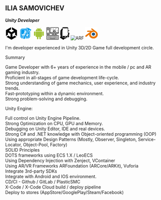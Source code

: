 ## ILIA SAMOVICHEV
***Unity Developer***

<img src="https://github.com/devicons/devicon/blob/master/icons/unity/unity-plain.svg" title="Unity" alt="Unity" width="40" height="40"/>  <img src="https://github.com/devicons/devicon/blob/master/icons/xcode/xcode-plain.svg" title="X-Code" alt="X-Code" width="40" height="40"/>  <img src="https://github.com/devicons/devicon/blob/master/icons/android/android-plain.svg" title="Android" alt="Android" width="40" height="40"/>  <img src="https://github.com/iLawnman/iLawnman/blob/main/computer-games.svg" alt="PC" width="40" height= "40"/>  <img src="https://github.com/iLawnman/iLawnman/blob/main/hand-holding-mobile-phone-icon.webp" alt="Mobile" width="30" height= "40"/>  <img src="https://user-images.githubusercontent.com/76126020/128593868-99520c87-2b52-46d8-8ed0-e14458115823.png" alt="ARF" width="80" height= "40"/>  <img src="https://raw.githubusercontent.com/devicons/devicon/v2.15.1/icons/blender/blender-original.svg" alt="Blender" width="40" height= "40"/>


I'm developer experienced in Unity 3D/2D Game full development circle.

Summary

Game Developer with 6+ years of experience in the mobile / pc and AR gaming industry.<br>
Proficient in all-stages of game development life-cycle.<br>
Strong understanding of game mechanics, user experience, and industry trends.<br>
Fast-prototyping within a dynamic environment.<br>
Strong problem-solving and debugging.<br>


Unity Engine:

Full control on Unity Engine Pipeline.<br>
Strong Optimization on CPU, GPU and Memory.<br>
Debugging on Unity Editor, IDE and real devices.<br>
Strong C# and .NET knowledge with Object-oriented programming (OOP)<br>
Using appropriate Design Patterns (Mostly, Observer, Singleton, Service-Locator, Object-Pool, Factory)<br>
SOLID Principles<br>
DOTS frameworks using ECS 1.X / LeoECS<br>
Using Dependency Injection with Zenject, VContainer<br>
Using AR/VR Frameworks ARFoundation (ARCore/ARKit), Vuforia<br>
Integrate 3rd-party SDKs<br>
Integrate with Android and IOS environment.<br>
CD/CI - Github / GitLab / PlasticSMC<br>
X-Code / X-Code Cloud build / deploy pipeline<br>
Deploy to stores (AppStore/GooglePlay/Steam/Facebook)
